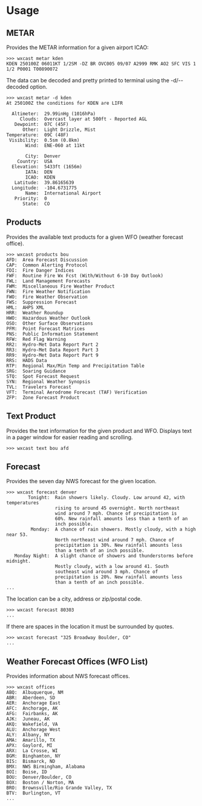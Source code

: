 # Usage

##  METAR

Provides the METAR information for a given airport ICAO:

    >>> wxcast metar kden
    KDEN 250100Z 06011KT 1/2SM -DZ BR OVC005 09/07 A2999 RMK AO2 SFC VIS 1 1/2 P0001 T00890072

The data can be decoded and pretty printed to terminal using the
-d/--decoded option.

    >>> wxcast metar -d kden
    At 250100Z the conditions for KDEN are LIFR

      Altimeter:  29.99inHg (1016hPa)
         Clouds:  Overcast layer at 500ft - Reported AGL
       Dewpoint:  07C (45F)
          Other:  Light Drizzle, Mist
    Temperature:  09C (48F)
     Visibility:  0.5sm (0.8km)
           Wind:  ENE-060 at 11kt

           City:  Denver
        Country:  USA
      Elevation:  5433ft (1656m)
           IATA:  DEN
           ICAO:  KDEN
       Latitude:  39.86165639
      Longitude:  -104.6731775
           Name:  International Airport
       Priority:  0
          State:  CO

## Products

Provides the available text products for a given WFO (weather forecast
office).

    >>> wxcast products bou
    AFD:  Area Forecast Discussion
    CAP:  Common Alerting Protocol
    FDI:  Fire Danger Indices
    FWF:  Routine Fire Wx Fcst (With/Without 6-10 Day Outlook)
    FWL:  Land Management Forecasts
    FWM:  Miscellaneous Fire Weather Product
    FWN:  Fire Weather Notification
    FWO:  Fire Weather Observation
    FWS:  Suppression Forecast
    HML:  AHPS XML
    HRR:  Weather Roundup
    HWO:  Hazardous Weather Outlook
    OSO:  Other Surface Observations
    PFM:  Point Forecast Matrices
    PNS:  Public Information Statement
    RFW:  Red Flag Warning
    RR2:  Hydro-Met Data Report Part 2
    RR3:  Hydro-Met Data Report Part 3
    RR9:  Hydro-Met Data Report Part 9
    RRS:  HADS Data
    RTP:  Regional Max/Min Temp and Precipitation Table
    SRG:  Soaring Guidance
    STQ:  Spot Forecast Request
    SYN:  Regional Weather Synopsis
    TVL:  Travelers Forecast
    VFT:  Terminal Aerodrome Forecast (TAF) Verification
    ZFP:  Zone Forecast Product

## Text Product

Provides the text information for the given product and WFO. Displays
text in a pager window for easier reading and scrolling.

    >>> wxcast text bou afd

## Forecast

Provides the seven day NWS forecast for the given location.

    >>> wxcast forecast denver
            Tonight:  Rain showers likely. Cloudy. Low around 42, with temperatures
                      rising to around 45 overnight. North northeast
                      wind around 7 mph. Chance of precipitation is
                      60%. New rainfall amounts less than a tenth of an
                      inch possible.
             Monday:  A chance of rain showers. Mostly cloudy, with a high near 53.
                      North northeast wind around 7 mph. Chance of
                      precipitation is 30%. New rainfall amounts less
                      than a tenth of an inch possible.
       Monday Night:  A slight chance of showers and thunderstorms before midnight.
                      Mostly cloudy, with a low around 41. South
                      southeast wind around 3 mph. Chance of
                      precipitation is 20%. New rainfall amounts less
                      than a tenth of an inch possible.
    ...

The location can be a city, address or zip/postal code.

    >>> wxcast forecast 80303
    ...

If there are spaces in the location it must be surrounded by quotes.

    >>> wxcast forecast "325 Broadway Boulder, CO"
    ...

## Weather Forecast Offices (WFO List)

Provides information about NWS forecast offices.

    >>> wxcast offices
    ABQ:  Albuquerque, NM
    ABR:  Aberdeen, SD
    AER:  Anchorage East
    AFC:  Anchorage, AK
    AFG:  Fairbanks, AK
    AJK:  Juneau, AK
    AKQ:  Wakefield, VA
    ALU:  Anchorage West
    ALY:  Albany, NY
    AMA:  Amarillo, TX
    APX:  Gaylord, MI
    ARX:  La Crosse, WI
    BGM:  Binghamton, NY
    BIS:  Bismarck, ND
    BMX:  NWS Birmingham, Alabama
    BOI:  Boise, ID
    BOU:  Denver/Boulder, CO
    BOX:  Boston / Norton, MA
    BRO:  Brownsville/Rio Grande Valley, TX
    BTV:  Burlington, VT
    ...

